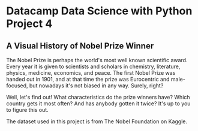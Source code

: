 # Datacamp Data Science with Python Project 4
## A Visual History of Nobel Prize Winner
The Nobel Prize is perhaps the world's most well known scientific award. Every year it is given to scientists and scholars in chemistry, literature, physics, medicine, economics, and peace. The first Nobel Prize was handed out in 1901, and at that time the prize was Eurocentric and male-focused, but nowadays it's not biased in any way. Surely, right?

Well, let's find out! What characteristics do the prize winners have? Which country gets it most often? And has anybody gotten it twice? It's up to you to figure this out.

The dataset used in this project is from The Nobel Foundation on Kaggle.
